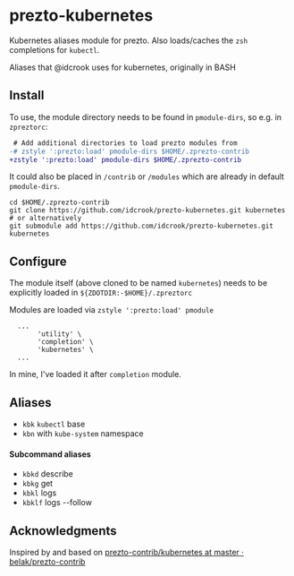 prezto-kubernetes
=================

Kubernetes aliases module for prezto. Also loads/caches the `zsh` completions for `kubectl`.

Aliases that @idcrook uses for kubernetes, originally in BASH

Install
-------

To use, the module directory needs to be found in `pmodule-dirs`, so e.g. in `zpreztorc`:

```diff
 # Add additional directories to load prezto modules from
-# zstyle ':prezto:load' pmodule-dirs $HOME/.zprezto-contrib
+zstyle ':prezto:load' pmodule-dirs $HOME/.zprezto-contrib
```

It could also be placed in `/contrib` or `/modules` which are already in default `pmodule-dirs`.

```shell
cd $HOME/.zprezto-contrib
git clone https://github.com/idcrook/prezto-kubernetes.git kubernetes
# or alternatively
git submodule add https://github.com/idcrook/prezto-kubernetes.git kubernetes
```

Configure
---------

The module itself (above cloned to be named `kubernetes`) needs to be explicitly loaded in `${ZDOTDIR:-$HOME}/.zpreztorc`

Modules are loaded via `zstyle ':prezto:load' pmodule`

```
  ...
       'utility' \
       'completion' \
       'kubernetes' \
  ...
```

In mine, I've loaded it after `completion` module.

Aliases
-------

-	`kbk` `kubectl` base
-	`kbn` with `kube-system` namespace

#### Subcommand aliases

-	`kbkd` describe
-	`kbkg` get
-	`kbkl` logs
-	`kbklf` logs --follow


## Acknowledgments

Inspired by and based on [prezto-contrib/kubernetes at master · belak/prezto-contrib](https://github.com/belak/prezto-contrib/tree/master/kubernetes)
